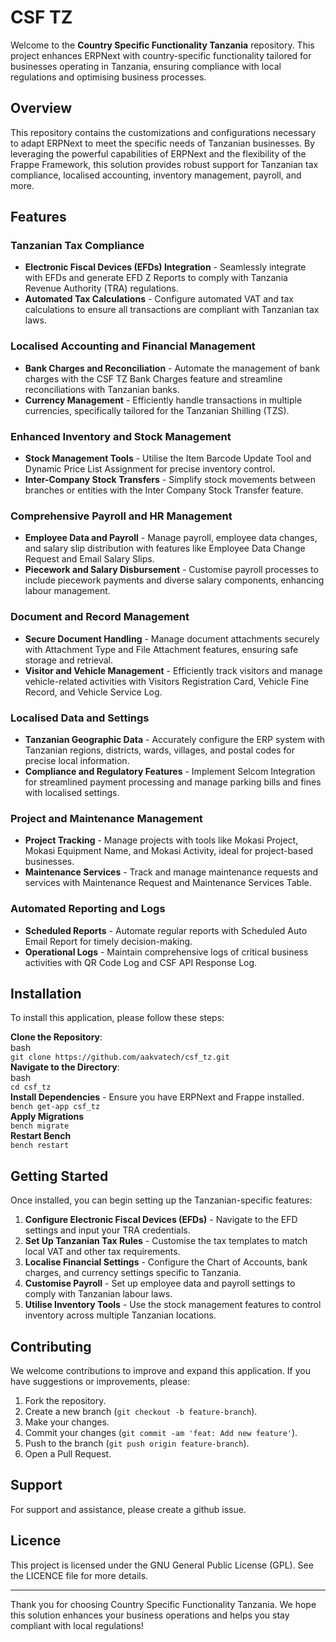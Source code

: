 # CSF TZ



Welcome to the **Country Specific Functionality Tanzania** repository. This project enhances ERPNext with country-specific functionality tailored for businesses operating in Tanzania, ensuring compliance with local regulations and optimising business processes.

## **Overview**

This repository contains the customizations and configurations necessary to adapt ERPNext to meet the specific needs of Tanzanian businesses. By leveraging the powerful capabilities of ERPNext and the flexibility of the Frappe Framework, this solution provides robust support for Tanzanian tax compliance, localised accounting, inventory management, payroll, and more.

## **Features**

### **Tanzanian Tax Compliance**

* **Electronic Fiscal Devices (EFDs) Integration** \- Seamlessly integrate with EFDs and generate EFD Z Reports to comply with Tanzania Revenue Authority (TRA) regulations.  
* **Automated Tax Calculations** \- Configure automated VAT and tax calculations to ensure all transactions are compliant with Tanzanian tax laws.

### **Localised Accounting and Financial Management**

* **Bank Charges and Reconciliation** \- Automate the management of bank charges with the CSF TZ Bank Charges feature and streamline reconciliations with Tanzanian banks.  
* **Currency Management** \- Efficiently handle transactions in multiple currencies, specifically tailored for the Tanzanian Shilling (TZS).

### **Enhanced Inventory and Stock Management**

* **Stock Management Tools** \- Utilise the Item Barcode Update Tool and Dynamic Price List Assignment for precise inventory control.  
* **Inter-Company Stock Transfers** \- Simplify stock movements between branches or entities with the Inter Company Stock Transfer feature.

### **Comprehensive Payroll and HR Management**

* **Employee Data and Payroll** \- Manage payroll, employee data changes, and salary slip distribution with features like Employee Data Change Request and Email Salary Slips.  
* **Piecework and Salary Disbursement** \- Customise payroll processes to include piecework payments and diverse salary components, enhancing labour management.

### **Document and Record Management**

* **Secure Document Handling** \- Manage document attachments securely with Attachment Type and File Attachment features, ensuring safe storage and retrieval.  
* **Visitor and Vehicle Management** \- Efficiently track visitors and manage vehicle-related activities with Visitors Registration Card, Vehicle Fine Record, and Vehicle Service Log.

### **Localised Data and Settings**

* **Tanzanian Geographic Data** \- Accurately configure the ERP system with Tanzanian regions, districts, wards, villages, and postal codes for precise local information.  
* **Compliance and Regulatory Features** \- Implement Selcom Integration for streamlined payment processing and manage parking bills and fines with localised settings.

### **Project and Maintenance Management**

* **Project Tracking** \- Manage projects with tools like Mokasi Project, Mokasi Equipment Name, and Mokasi Activity, ideal for project-based businesses.  
* **Maintenance Services** \- Track and manage maintenance requests and services with Maintenance Request and Maintenance Services Table.

### **Automated Reporting and Logs**

* **Scheduled Reports** \- Automate regular reports with Scheduled Auto Email Report for timely decision-making.  
* **Operational Logs** \- Maintain comprehensive logs of critical business activities with QR Code Log and CSF API Response Log.

## **Installation**

To install this application, please follow these steps:

**Clone the Repository**:  
bash  
`git clone https://github.com/aakvatech/csf_tz.git`  
**Navigate to the Directory**:  
bash  
`cd csf_tz`  
**Install Dependencies** \- Ensure you have ERPNext and Frappe installed.  
`bench get-app csf_tz`  
**Apply Migrations**  
`bench migrate`  
**Restart Bench**  
`bench restart`

## **Getting Started**

Once installed, you can begin setting up the Tanzanian-specific features:

1. **Configure Electronic Fiscal Devices (EFDs)** \- Navigate to the EFD settings and input your TRA credentials.  
2. **Set Up Tanzanian Tax Rules** \- Customise the tax templates to match local VAT and other tax requirements.  
3. **Localise Financial Settings** \- Configure the Chart of Accounts, bank charges, and currency settings specific to Tanzania.  
4. **Customise Payroll** \- Set up employee data and payroll settings to comply with Tanzanian labour laws.  
5. **Utilise Inventory Tools** \- Use the stock management features to control inventory across multiple Tanzanian locations.

## **Contributing**

We welcome contributions to improve and expand this application. If you have suggestions or improvements, please:

1. Fork the repository.  
2. Create a new branch (`git checkout -b feature-branch`).  
3. Make your changes.  
4. Commit your changes (`git commit -am 'feat: Add new feature'`).  
5. Push to the branch (`git push origin feature-branch`).  
6. Open a Pull Request.

## **Support**

For support and assistance, please create a github issue.

## **Licence**

This project is licensed under the GNU General Public License (GPL). See the LICENCE file for more details.

---

Thank you for choosing Country Specific Functionality Tanzania. We hope this solution enhances your business operations and helps you stay compliant with local regulations\!


